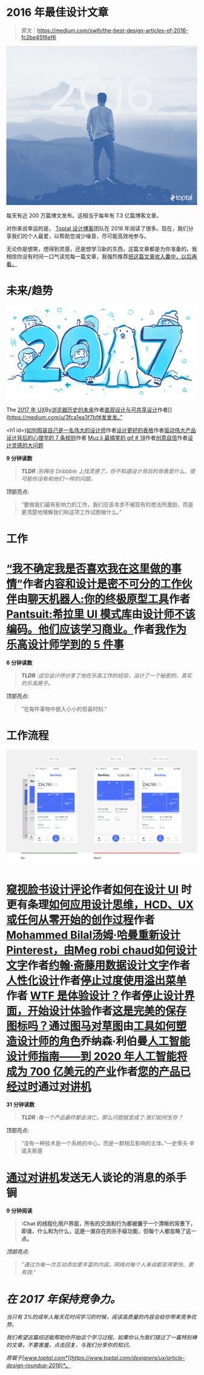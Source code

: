 # 2016 年最佳设计文章

> 原文：<https://medium.com/swlh/the-best-design-articles-of-2016-fc2be45f6ef6>

![](img/9eedd293240247ab94f5fe0730591fc8.png)

每天有近 200 万篇博文发布。这相当于每年有 7.3 亿篇博客文章。

对你来说幸运的是， [Toptal 设计博客](https://toptal.com/designers/blog)团队在 2016 年阅读了很多。现在，我们分享我们的个人最爱，以帮助您减少噪音，尽可能高效地参与。

无论你是想笑，想得到灵感，还是想学习新的东西，这篇文章都是为你准备的。我相信你没有时间一口气读完每一篇文章，我强烈推荐[把这篇文章收入囊中，以后再看。](https://getpocket.com/)

# 未来/趋势

![](img/52ce76625c22789cedb0da85e7baa8e6.png)

The [2017 年 UX](https://medium.com/u/8863cbbfbca7#.dlalvpfzu)By[浏览器历史的未来](https://medium.com/u/8863cbbfbca7#.x7sgsjwn0)作者[直观设计与可共享设计](https://medium.com/u/b668b2634046#.p1ujxm1c9)作者[](https://medium.com/u/3fca1ea3f7bf#发发发。”</p></blockquote><h1 id=)[如何假装自己是一名伟大的设计师](https://thedesignteam.io/how-to-pretend-youre-a-great-designer-3625de90d79f#.putpoud2r)作者[设计更好的表格](https://medium.com/u/7f968435c6b9#.9tphzvgde)作者[驱动伟大产品设计背后的心理学的 7 条规则](https://medium.com/u/7012bf7f682b#.9j3z3bsvc)作者 [Muz.li 最搞笑的 gif # 18](https://medium.com/u/8be8d21b7a70#.p3kn9cbyw)作者[创意自信](https://medium.com/u/c6fbb86f1069#.yh3je66nf)作者[设计灵感的大问题](https://medium.com/u/b8a4e5ae7490#.jy2m91jes)

**9 分钟读数**

> ***TLDR*** *:别再在 Dribbble 上找灵感了。你不知道设计背后的背景是什么。很可能你没有和他们一样的问题。*

顶部亮点:

> “要做我们最有影响力的工作，我们应该寻求不被现有的想法所激励，而是更清楚地理解我们和这项工作试图做什么。”

# 工作

# [“我不确定我是否喜欢我在这里做的事情”](https://m.signalvnoise.com/im-not-sure-if-i-like-what-i-did-here-or-not-41d00f518176#.h9jbcxv6p)作者[内容和设计是密不可分的工作伙伴](https://medium.com/u/c030228809f2#.6553umthi)由[聊天机器人:你的终极原型工具](https://medium.com/u/b90ef6212176#.3zk7d23iz)作者 [Pantsuit:希拉里 UI 模式库](https://medium.com/u/86548f7dbecb#.3zk7d23iz)由[设计师不该编码。他们应该学习商业。](https://medium.com/u/86548f7dbecb#.r7e9pe4sc)作者[我作为乐高设计师学到的 5 件事](https://medium.com/u/c6ea80c66737#.66eyqyypp)

**6 分钟读数**

> ***TLDR*** *:这位设计师分享了他在乐高工作的经验，设计了一个秘密的、真实的乐高房子。*

顶部亮点:

> "在每件事物中嵌入小小的惊喜时刻."

# 工作流程

![](img/d5252ecbe2b6960cbd4a23700a938679.png)

# [窥视脸书设计评论](/facebook-design/peek-inside-a-facebook-design-critique-c4833efda26e#.wabltgp43)作者[如何在设计 UI](https://medium.com/u/e184f9feff12#.fqfy504yj) 时更有条理[如何应用设计思维，HCD、UX 或任何从零开始的创作过程](https://medium.com/u/e29690a4c8ac#.ly4pobr3l)作者[Mohammed Bilal](https://medium.com/u/409333d18adc#.bzgpwupxr)[汤姆·哈曼](https://medium.com/u/1f7e50739095#.sq26qtfdo)[重新设计 Pinterest，由](https://medium.com/u/98b2642f8375#.rp77j9ckh)[Meg robi chaud](https://medium.com/u/221c12574829#.6u2ctaf3s)[如何设计文字](https://medium.com/u/df03fb249bba#.5q2srpwg3)作者[约翰·斋藤](https://medium.com/u/c57a1304a92b#.hzy1km2yt)[用数据设计文字](https://medium.com/u/c57a1304a92b#.5vok4uler)作者[人性化设计](https://medium.com/u/c57a1304a92b#.a1txzt2dn)作者[停止过度使用溢出菜单](https://medium.com/u/e908c3f44253#.2tm9w648e)作者 [WTF 是体验设计？](https://medium.com/u/c6d7332a2978#.1mfbfjoas)作者[停止设计界面，开始设计体验](https://medium.com/u/999fc7f88fff#.khtb61rr3)作者[这是完美的保存图标吗？](https://medium.com/u/de450e432262#.s2vi94715)通过[图马对草图](https://medium.com/u/5889a8464fe7#.slh1zhj1j)由[工具如何塑造设计师的角色](https://medium.com/u/63d03024cad3#.jegp0tf3n)乔纳森·利伯曼[人工智能设计师指南——到 2020 年人工智能将成为 700 亿美元的产业](https://medium.com/u/34a574ee5eb1#.mscuav71h)作者[您的产品已经过时](https://medium.com/u/169d7fb80c3d#part-two)通过[对讲机](https://medium.com/u/7ca8972daf76?source=post_page-----fc2be45f6ef6--------------------------------)

**31 分钟读数**

> ***TLDR*** *:每一个产品最终都会消亡。那么问题就变成了:我们如何生存？*

顶部亮点:

> “没有一种技术是一个系统的中心，而是一群相互影响的主体。”—史蒂夫·辛诺夫斯基

# [通过](https://blog.intercom.com/killer-feature-messaging-no-ones-talking/)[对讲机](https://medium.com/u/7ca8972daf76?source=post_page-----fc2be45f6ef6--------------------------------)发送无人谈论的消息的杀手锏

**9 分钟阅读**

> **:Chat 的线程化用户界面，所有的交流和行为都被置于一个清晰的背景下，即谁、什么和为什么，这是一直存在的杀手级功能，但每个人都忽略了这一点。**

*顶部亮点:*

> *"通过为每一次互动添加更丰富的内容，网络对每个人来说都变得更快、更有效."*

# *在 2017 年保持竞争力。*

*当只有 3%的成年人每天花时间学习的时候，阅读高质量的内容会给你带来竞争优势。*

*我们希望这篇综述能帮助你开始这个学习过程。如果你认为我们错过了一篇特别棒的文章，不要害羞，点击回复，与我们分享你的知识。*

**原载于*[*www.toptal.com*](https://www.toptal.com/designers/ux/article-design-roundup-2016)*。**
